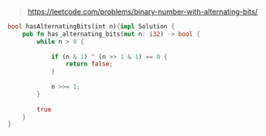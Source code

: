 > https://leetcode.com/problems/binary-number-with-alternating-bits/

``` rust
bool hasAlternatingBits(int n){impl Solution {
    pub fn has_alternating_bits(mut n: i32) -> bool {
        while n > 0 {
            
            if (n & 1) ^ (n >> 1 & 1) == 0 {
                return false;
            }
            
            n >>= 1;
        }
        
        true
    }
}
```